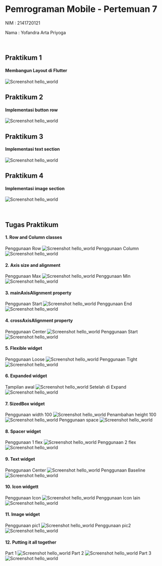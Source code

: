 # Pemrograman Mobile - Pertemuan 7

NIM : 2141720121

Nama : Yofandra Arta Priyoga

<br>

## Praktikum 1

#### Membangun Layout di Flutter

![Screenshot hello_world](docs/praktikum1.png)

## Praktikum 2

#### Implementasi button row

![Screenshot hello_world](docs/praktikum2.png)

## Praktikum 3

#### Implementasi text section

![Screenshot hello_world](docs/praktikum3.png)

## Praktikum 4

#### Implementasi image section

![Screenshot hello_world](docs/praktikum4.png)

<br>

## Tugas Praktikum

#### 1. Row and Column classes

Penggunaan Row
![Screenshot hello_world](docs/1row.png)
Penggunaan Column
![Screenshot hello_world](docs/1column.png)

#### 2. Axis size and alignment

Penggunaan Max
![Screenshot hello_world](docs/2max.png)
Penggunaan Min
![Screenshot hello_world](docs/2min.png)

#### 3. mainAxisAlignment property

Penggunaan Start
![Screenshot hello_world](docs/3start.png)
Penggunaan End
![Screenshot hello_world](docs/3end.png)

#### 4. crossAxisAlignment property

Penggunaan Center
![Screenshot hello_world](docs/4center.png)
Penggunaan Start
![Screenshot hello_world](docs/4start.png)

#### 5. Flexible widget

Penggunaan Loose
![Screenshot hello_world](docs/5loose.png)
Penggunaan Tight
![Screenshot hello_world](docs/5tight.png)

#### 6. Expanded widget

Tampilan awal
![Screenshot hello_world](docs/6expand.png)
Setelah di Expand
![Screenshot hello_world](docs/6wrap.png)

#### 7. SizedBox widget

Penggunaan width 100
![Screenshot hello_world](docs/7resize.png)
Penambahan height 100
![Screenshot hello_world](docs/7height.png)
Penggunaan space
![Screenshot hello_world](docs/7space.png)

#### 8. Spacer widget

Penggunaan 1 flex
![Screenshot hello_world](docs/8flex.png)
Penggunaan 2 flex
![Screenshot hello_world](docs/8flex2.png)

#### 9. Text widget

Penggunaan Center
![Screenshot hello_world](docs/9center.png)
Penggunaan Baseline
![Screenshot hello_world](docs/9baseline.png)

#### 10. Icon widgett

Penggunaan Icon
![Screenshot hello_world](docs/10icon.png)
Penggunaan Icon lain
![Screenshot hello_world](docs/10iconAmber.png)

#### 11. Image widget

Penggunaan pic1
![Screenshot hello_world](docs/11pic1.png)
Penggunaan pic2
![Screenshot hello_world](docs/11pic2.png)

#### 12. Putting it all together

Part 1
![Screenshot hello_world](docs/put1.png)
Part 2
![Screenshot hello_world](docs/put2.png)
Part 3
![Screenshot hello_world](docs/put3.png)
